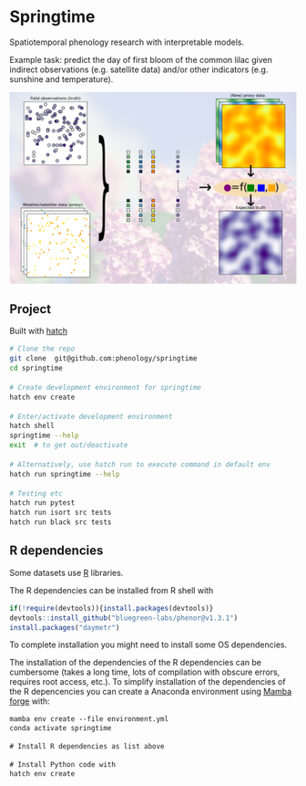 # Springtime
Spatiotemporal phenology research with interpretable models.

Example task: predict the day of first bloom of the common
lilac given indirect observations (e.g. satellite data) and/or
other indicators (e.g. sunshine and temperature).

![illustration_example_use_case](illustration.png)

## Project

Built with [hatch](https://hatch.pypa.io/latest/)

```bash
# Clone the repo
git clone  git@github.com:phenology/springtime
cd springtime

# Create development environment for springtime
hatch env create

# Enter/activate development environment
hatch shell
springtime --help
exit  # to get out/deactivate

# Alternatively, use hatch run to execute command in default env
hatch run springtime --help

# Testing etc
hatch run pytest
hatch run isort src tests
hatch run black src tests
```

## R dependencies

Some datasets use [R](https://www.r-project.org/) libraries.

The R dependencies can be installed from R shell with
```R
if(!require(devtools)){install.packages(devtools)}
devtools::install_github("bluegreen-labs/phenor@v1.3.1")
install.packages("daymetr")
```

To complete installation you might need to install some OS dependencies.

The installation of the dependencies of the R dependencies can be cumbersome (takes a long time, lots of compilation with obscure errors, requires root access, etc.). To simplify installation of the dependencies of the R depencencies you can create a Anaconda environment using
 [Mamba forge](https://github.com/conda-forge/miniforge#mambaforge) with:

```shell
mamba env create --file environment.yml
conda activate springtime

# Install R dependencies as list above

# Install Python code with
hatch env create
```

